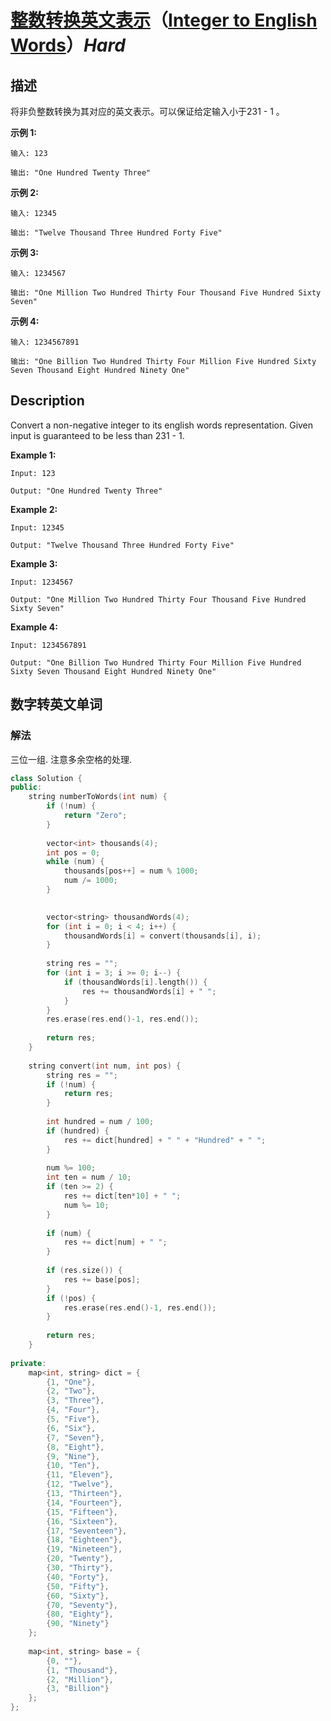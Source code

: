 # [整数转换英文表示](https://leetcode-cn.com/problems/integer-to-english-words)（[Integer to English Words](https://leetcode.com/problems/integer-to-english-words)）*Hard*
## 描述
将非负整数转换为其对应的英文表示。可以保证给定输入小于231 - 1 。

**示例 1:**
```
输入: 123

输出: "One Hundred Twenty Three"
```


**示例 2:**
```
输入: 12345

输出: "Twelve Thousand Three Hundred Forty Five"
```

**示例 3:**
```
输入: 1234567

输出: "One Million Two Hundred Thirty Four Thousand Five Hundred Sixty Seven"
```

**示例 4:**
```
输入: 1234567891

输出: "One Billion Two Hundred Thirty Four Million Five Hundred Sixty Seven Thousand Eight Hundred Ninety One"
```

## Description
Convert a non-negative integer to its english words representation. Given input is guaranteed to be less than 231 - 1.

**Example 1:**
```
Input: 123

Output: "One Hundred Twenty Three"
```


**Example 2:**
```
Input: 12345

Output: "Twelve Thousand Three Hundred Forty Five"
```

**Example 3:**
```
Input: 1234567

Output: "One Million Two Hundred Thirty Four Thousand Five Hundred Sixty Seven"
```


**Example 4:**
```
Input: 1234567891

Output: "One Billion Two Hundred Thirty Four Million Five Hundred Sixty Seven Thousand Eight Hundred Ninety One"
```


## 数字转英文单词
### 解法
三位一组. 注意多余空格的处理.
```c++
class Solution {
public:
    string numberToWords(int num) {
        if (!num) {
            return "Zero";
        }
        
        vector<int> thousands(4);
        int pos = 0;
        while (num) {
            thousands[pos++] = num % 1000;
            num /= 1000;
        }
        

        vector<string> thousandWords(4);
        for (int i = 0; i < 4; i++) {
            thousandWords[i] = convert(thousands[i], i);
        }
        
        string res = "";
        for (int i = 3; i >= 0; i--) {
            if (thousandWords[i].length()) {
                res += thousandWords[i] + " ";
            }
        }
        res.erase(res.end()-1, res.end());
        
        return res;
    }
    
    string convert(int num, int pos) {
        string res = "";
        if (!num) {
            return res;
        }
        
        int hundred = num / 100;
        if (hundred) {
            res += dict[hundred] + " " + "Hundred" + " ";
        }
        
        num %= 100;
        int ten = num / 10;
        if (ten >= 2) {
            res += dict[ten*10] + " ";
            num %= 10;
        }
        
        if (num) {
            res += dict[num] + " ";
        }
        
        if (res.size()) {
            res += base[pos];
        }
        if (!pos) {
            res.erase(res.end()-1, res.end());
        }
        
        return res;
    }
    
private:
    map<int, string> dict = {
        {1, "One"},
        {2, "Two"},
        {3, "Three"},
        {4, "Four"},
        {5, "Five"},
        {6, "Six"},
        {7, "Seven"},
        {8, "Eight"},
        {9, "Nine"},
        {10, "Ten"},
        {11, "Eleven"},
        {12, "Twelve"},
        {13, "Thirteen"},
        {14, "Fourteen"},
        {15, "Fifteen"},
        {16, "Sixteen"},
        {17, "Seventeen"},
        {18, "Eighteen"},
        {19, "Nineteen"},
        {20, "Twenty"},
        {30, "Thirty"},
        {40, "Forty"},
        {50, "Fifty"},
        {60, "Sixty"},
        {70, "Seventy"},
        {80, "Eighty"},
        {90, "Ninety"}
    };
    
    map<int, string> base = {
        {0, ""},
        {1, "Thousand"},
        {2, "Million"},
        {3, "Billion"}
    };
};
```